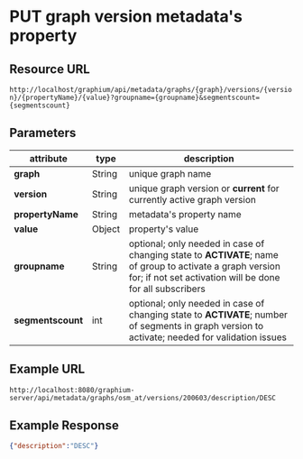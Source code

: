 # PUT graph version metadata's property

## Resource URL

`http://localhost/graphium/api/metadata/graphs/{graph}/versions/{version}/{propertyName}/{value}?groupname={groupname}&segmentscount={segmentscount}`

## Parameters

| attribute         | type   | description                                                  |
| ----------------- | ------ | ------------------------------------------------------------ |
| **graph**         | String | unique graph name                                            |
| **version**       | String | unique graph version or **current** for currently active graph version |
| **propertyName**  | String | metadata's property name                                     |
| **value**         | Object | property's value                                             |
| **groupname**     | String | optional; only needed in case of changing state to **ACTIVATE**; name of group to activate a graph version for; if not set activation will be done for all subscribers |
| **segmentscount** | int    | optional; only needed in case of changing state to **ACTIVATE**; number of segments in graph version to activate; needed for validation issues |

## Example URL

`http://localhost:8080/graphium-server/api/metadata/graphs/osm_at/versions/200603/description/DESC`

## Example Response

```json
{"description":"DESC"}
```